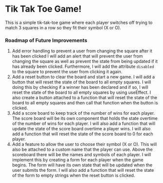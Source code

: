 # Tik Tak Toe Game!

This is a simple tik-tak-toe game where each player switches off trying to match 3 squares in a row so they fit their symbol (X or O).

### Roadmap of Future Improvements

1. Add error handling to prevent a user from changing the square after it has been clicked
   I will add an alert that will prevent the user from changing the square as well as prevent the state from being updated if it has already been clicked. Furthermore, I will add the attribute `disabled` to the square to prevent the user from clicking it again.
2. Add a reset button to clear the board and start a new game.
   I will add a button that will reset the state of the board to all empty squares. I will doing this by checking if a winner has been declared and if so, I will reset the state of the board to all empty squares by using useEffect. I also create a button attached to a function that will reset the state of the board to all empty squares and then call that function when the button is clicked.
3. Add a score board to keep track of the number of wins for each player.
   The score board will be its own component that holds the state overtime of the number of wins for each player. I will also add a function that will update the state of the score board overtime a player wins. I will also add a function that will reset the state of the score board to 0 for each player.
4. Add a feature to allow the user to choose their symbol (X or O).
   This will also be attached to a custom name that the player can use. Above the scoreboard there will be the names and symbols of each player. I will implement this by creating a form for each player when the game begins. The form will have its own state that will be updated when the user submits the form. I will also add a function that will reset the state of the form to empty strings when the reset button is clicked.
